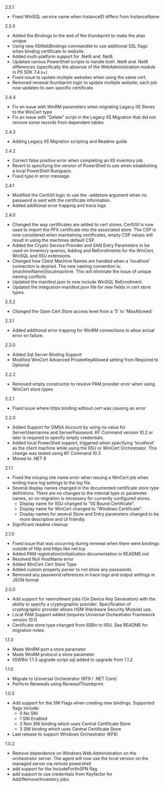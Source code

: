 2.5.1
* Fixed WinSQL service name when InstanceID differs from InstanceName

2.5.0
* Added the Bindings to the end of the thumbprint to make the alias unique.
* Using new IISWebBindings commandlet to use additional SSL flags when binding certificate to website.
* Added multi-platform support for .Net6 and .Net8.
* Updated various PowerShell scripts to handle both .Net6 and .Net8 differences (specifically the absense of the WebAdministration module in PS SDK 7.4.x+)
* Fixed issue to update multiple websites when using the same cert.
* Removed renewal thumbprint logic to update multiple website; each job now updates its own specific certificate.

2.4.4
* Fix an issue with WinRM parameters when migrating Legacy IIS Stores to the WinCert type
* Fix an issue with "Delete" script in the Legacy IIS Migration that did not remove some records from dependent tables

2.4.3
* Adding Legacy IIS Migration scripting and Readme guide

2.4.2
* Correct false positive error when completing an IIS inventory job.
* Revert to specifying the version of PowerShell to use when establishing a local PowerShell Runspace.
* Fixed typo in error message.

2.4.1
* Modified the CertUtil logic to use the -addstore argument when no password is sent with the certificate information.
* Added additional error trapping and trace logs

2.4.0
* Changed the way certificates are added to cert stores.  CertUtil is now used to import the PFX certificate into the associated store.  The CSP is now considered when maintaining certificates, empty CSP values will result in using the machines default CSP.
* Added the Crypto Service Provider and SAN Entry Parameters to be used on Inventory queries, Adding and ReEnrollments for the WinCert, WinSQL and IISU extensions.
* Changed how Client Machine Names are handled when a 'localhost' connection is desired.  The new naming convention is:  {machineName}|localmachine.  This will eliminate the issue of unique naming conflicts.
* Updated the manifest.json to now include WinSQL ReEnrollment.
* Updated the integration-manifest.json file for new fields in cert store types.

2.3.2
* Changed the Open Cert Store access level from a '5' to 'MaxAllowed'

2.3.1
* Added additional error trapping for WinRM connections to allow actual error on failure.

2.3.0
* Added Sql Server Binding Support
* Modified WinCert Advanced PrivateKeyAllowed setting from Required to Optional
  
2.2.2
* Removed empty constructor to resolve PAM provider error when using WinCert store types

2.2.1
* Fixed issue where https binding without cert was causing an error
  
2.2.0
* Added Support for GMSA Account by using no value for ServerUsernanme and ServerPassword. KF Command version 10.2 or later is required to specify empty credentials. 
* Added local PowerShell support, triggered when specifying 'localhost' as the client machine while using the IISU or WinCert Orchestrator.  This change was tested using KF Command 10.3
* Moved to .NET 6

2.1.1
* Fixed the missing site name error when issuing a WinCert job when writing trace log settings to the log file.
* Several display names changed in the documented certificate store type definitions. There are no changes to the internal type or parameter names, so no migration is necessary for currently configured stores.
	* Display name for IISU changed to "IIS Bound Certificate".
	* Display name for WinCert changed to "Windows Certificate".
	* Display names for several Store and Entry parameters changed to be more descriptive and UI friendly.
* Significant readme cleanup

2.1.0
* Fixed issue that was occurring during renewal when there were bindings outside of http and https like net.tcp
* Added PAM registration/initialization documentation in README.md
* Resolved Null HostName error 
* Added WinCert Cert Store Type
* Added custom property parser to not show any passwords
* Removed any password references in trace logs and output settings in JSON format

2.0.0
* Add support for reenrollment jobs (On Device Key Generation) with the ability to specify a cryptographic provider. Specification of cryptographic provider allows HSM (Hardware Security Module) use.
* Local PAM Support added (requires Universal Orchestrator Framework version 10.1)
* Certificate store type changed from IISBin to IISU. See README for migration notes.


1.1.3
* Made WinRM port a store parameter
* Made WinRM protocol a store parameter
* IISWBin 1.1.3 upgrade script.sql added to upgrade from 1.1.2

1.1.0
* Migrate to Universal Orchestrator (KF9 / .NET Core)
* Perform Renewals using RenewalThumbprint

1.0.3
* Add support for the SNI Flags when creating new bindings.  Supported flags include:
	* 0  No SNI
    * 1  SNI Enabled
    * 2  Non SNI binding which uses Central Certificate Store
    * 3  SNI binding which uses Central Certificate Store
* Last release to support Windows Orchestrator (KF8)

1.0.2
* Remove dependence on Windows.Web.Administration on the orchestrator server.  The agent will now use the local version on the managed server via remote powershell
* add support for the IncludePortInSPN flag
* add support to use credentials from Keyfactor for Add/Remove/Inventory jobs.  
